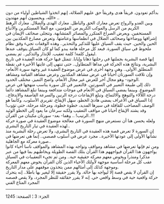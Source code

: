 ------------------------------------------------------------------------

بدأكم تعودون. فريقاً هدى وفريقاً حق عليهم الضلالة، إنهم اتخذوا الشياطين
أولياء من دون الله، ويحسبون أنهم مهتدون» ..  
وبين الغدو والرواح تعرض معارك الحق والباطل. معارك الهدى والضلال. معارك
الرهط الكريم من الرسل والموكب الكريم من المؤمنين، مع الملأ المستكبرين
والأتباع المستخفين. ويعرض الصراع المتكرر والمصائر المتشابهة. وتتجلى
صحائف الإيمان في إشراقها ووضاءتها وصحائف الضلال في انطماسها وعتامتها.
وتعرض مصارع المكذبين بين الحين والحين. حيث يقف السياق عليها للتذكير
والتحذير.. وهذه الوقفات تجيء وفق نظام ملحوظ في سياق السورة. فبعد كل
مرحلة هامة يبدو كما لو كان السياق يتوقف عندها ليقول كلمة! كلمة تعقيب.
للإنذار والتذكير.. ثم يمضي.  
إنها قصة البشرية بجملتها في رحلتها ذهابا وإيابا. تتمثل فيها حركة هذه
العقيدة في تاريخ البشرية، ونتائج هذه الحركة في مداها المتطاول.. حتى
تنتهي إلى غايتها الأخيرة في نقطة المنطلق الأولى.. وهي وجهة أخرى في عرض
موضوع العقيدة غير وجهة سورة الأنعام- وإن تلاقت السورتان أحيانا في عرض
مشاهد المكذبين وعرض مشاهد القيامة ومشاهد الوجود- وهو مجال آخر للعرض غير
مجال الأنعام، واضح التميز، مختلف الحدود.  
ذلك إلى طبيعة التعبير في السورتين. فالتعبير في كل سورة يناسب منهجها في
عرض الموضوع. وبينما يمضي السياق في الأنعام في موجات متدافعة وبينما تبلغ
المشاهد دائما درجة اللألاء والتوهج والالتماع، وتبلغ الإيقاعات درجة
الرنين والسرعة القاصفة والاندفاع.. إذا السياق في الأعراف يمضي هادئ
الخطو، سهل الإيقاع، تقريري الأسلوب. وكأنما هو الوصف المصاحب للقافلة في
سيرها المديد، خطوة خطوة، ومرحلة مرحلة، حتى تؤوب! وقد يشتد الإيقاع أحيانا
في مواقف التعقيب ولكنه سرعان ما يعود إلى الخطو الوئيد الرتيب! .. وهما-
بعد- سورتان مكيتان من القرآن..!!!  
ولعله يحسن هنا أن نستعرض منهج السورة في معالجة موضوع العقيدة في صورة
حركة لهذه العقيدة في تيار التاريخ البشري..  
إن السورة لا تعرض قصة هذه العقيدة في التاريخ البشري، ولا تعرض رحلة
البشرية منذ نشأتها الأولى إلى عودتها الأخيرة.. مجرد عرض في أسلوب قصصي..
إنما هي تعرضها في صورة معركة مع الجاهلية..  
ومن ثم فإنها تعرضها في مشاهد ومواقف وتواجه بهذه المشاهد والمواقف ناسا
أحياء كانوا يواجهون هذا القرآن فيواجههم هذا القرآن بتلك القصة الطويلة
ويخاطبهم بما فيها من عبر مذكرا ومنذرا ويخوض معهم معركة حقيقية حية.. ومن
ثم تجيء التعقيبات في السياق عقب كل مرحلة أساسية موجهة لأولئك الأحياء
الذين كان القرآن يخوض معهم المعركة وموجهة كذلك إلى أمثالهم ممن يتخذون
موقفهم على مدار التاريخ.  
إن القرآن لا يقص قصة إلا ليواجه بها حالة. ولا يقرر حقيقة إلا ليغير بها
باطلا.. إنه يتحرك حركة واقعية حية في وسط واقعي حي. إنه لا يقرر حقائقه
للنظر المجرد، ولا يقص قصصه لمجرد المتاع الفني!

------------------------------------------------------------------------

الجزء: 3 ¦ الصفحة: 1245
